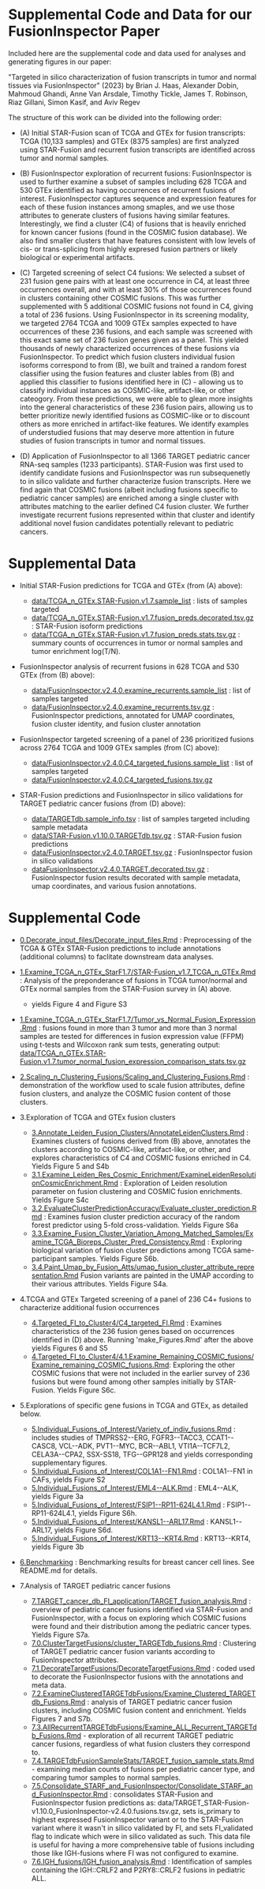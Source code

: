 # Supplemental Code and Data for our FusionInspector Paper

Included here are the supplemental code and data used for analyses and generating figures in our paper:

"Targeted in silico characterization of fusion transcripts in tumor and normal tissues via FusionInspector" (2023) by Brian J. Haas, Alexander Dobin, Mahmoud Ghandi, Anne Van Arsdale, Timothy Tickle, James T. Robinson, Riaz Gillani, Simon Kasif, and Aviv Regev

The structure of this work can be divided into the following order:

- (A) Initial STAR-Fusion scan of TCGA and GTEx for fusion transcripts:  TCGA (10,133 samples) and GTEx (8375 samples) are first analyzed using STAR-Fusion and recurrent fusion transcripts are identified across tumor and normal samples.

- (B) FusionInspector exploration of recurrent fusions: FusionInspector is used to further examine a subset of samples including 628 TCGA and 530 GTEx identified as having occurrences of recurrent fusions of interest. FusionInspector captures sequence and expression features for each of these fusion instances among smaples, and we use those attributes to generate clusters of fusions having similar features. Interestingly, we find a cluster (C4) of fusions that is heavily enriched for known cancer fusions (found in the COSMIC fusion database). We also find smaller clusters that have features consistent with low levels of cis- or trans-splicing from highly expresed fusion partners or likely biological or experimental artifacts.

- (C) Targeted screening of select C4 fusions: We selected a subset of 231 fusion gene pairs with at least one occurrence in C4, at least three occurrences overall, and with at least 30% of those occurrences found in clusters containing other COSMIC fusions. This was further supplemented with 5 additional COSMIC fusions not found in C4, giving a total of 236 fusions. Using FusionInspector in its screening modality, we targeted 2764 TCGA and 1009 GTEx samples expected to have occurrences of these 236 fusions, and each sample was screened with this exact same set of 236 fusion genes given as a panel. This yielded thousands of newly characterized occurrences of these fusions via FusionInspector. To predict which fusion clusters individual fusion isoforms correspond to from (B), we built and trained a random forest classifier using the fusion features and cluster lables from (B) and applied this classifier to fusions identified here in (C) - allowing us to classify individual instances as COSMIC-like, artifact-like, or other cateogory. From these predictions, we were able to glean more insights into the general characteristics of these 236 fusion pairs, allowing us to better prioritize newly identified fusions as COSMIC-like or to discount others as more enriched in artifact-like features. We identify examples of understudied fusions that may deserve more attention in future studies of fusion transcripts in tumor and normal tissues.

- (D) Application of FusionInspector to all 1366 TARGET pediatric cancer RNA-seq samples (1233 participants). STAR-Fusion was first used to identify candidate fusions and FusionInspector was run subsequenetly to in silico validate and further characterize fusion transcripts. Here we find again that COSMIC fusions (albeit including fusions specific to pediatric cancer samples) are enriched among a single cluster with attributes matching to the earlier defined C4 fusion cluster. We further investigate recurrent fusions represented within that cluster and identify additional novel fusion candidates potentially relevant to pediatric cancers.

 
    
# Supplemental Data

- Initial STAR-Fusion predictions for TCGA and GTEx (from (A) above):
  - [data/TCGA_n_GTEx.STAR-Fusion.v1.7.sample_list](data/TCGA_n_GTEx.STAR-Fusion.v1.7.sample_list) : lists of samples targeted
  - [data/TCGA_n_GTEx.STAR-Fusion.v1.7.fusion_preds.decorated.tsv.gz](data/TCGA_n_GTEx.STAR-Fusion.v1.7.fusion_preds.decorated.tsv.gz) : STAR-Fusion isoform predictions
  - [data/TCGA_n_GTEx.STAR-Fusion.v1.7.fusion_preds.stats.tsv.gz](data/TCGA_n_GTEx.STAR-Fusion.v1.7.fusion_preds.stats.tsv.gz) : summary counts of occurrences in tumor or normal samples and tumor enrichment log(T/N).

- FusionInspector analysis of recurrent fusions in 628 TCGA and 530 GTEx (from (B) above):
  - [data/FusionInspector.v2.4.0.examine_recurrents.sample_list](data/FusionInspector.v2.4.0.examine_recurrents.sample_list) : list of samples targeted
  - [data/FusionInspector.v2.4.0.examine_recurrents.tsv.gz](data/FusionInspector.v2.4.0.examine_recurrents.tsv.gz) : FusionInspector predictions, annotated for UMAP coordinates, fusion cluster identity, and fusion cluster annotation

- FusionInspector targeted screening of a panel of 236 prioritized fusions across 2764 TCGA and 1009 GTEx samples (from (C) above):
  - [data/FusionInspector.v2.4.0.C4_targeted_fusions.sample_list](data/FusionInspector.v2.4.0.C4_targeted_fusions.sample_list) : list of samples targeted
  - [data/FusionInspector.v2.4.0.C4_targeted_fusions.tsv.gz](data/FusionInspector.v2.4.0.C4_targeted_fusions.tsv.gz)


- STAR-Fusion predictions and FusionInspector in silico validations for TARGET pediatric cancer fusions (from (D) above):
    - [data/TARGETdb.sample_info.tsv](data/TARGETdb.sample_info.tsv) : list of samples targeted including sample metadata
    - [data/STAR-Fusion.v1.10.0.TARGETdb.tsv.gz](data/STAR-Fusion.v1.10.0.TARGETdb.tsv.gz) : STAR-Fusion fusion predictions
    - [data/FusionInspector.v2.4.0.TARGET.tsv.gz](data/FusionInspector.v2.4.0.TARGET.tsv.gz) : FusionInspector fusion in silico validations
    - [dataFusionInspector.v2.4.0.TARGET.decorated.tsv.gz](FusionInspector.v2.4.0.TARGET.decorated.tsv.gz) : FusionInspector fusion results decorated with sample metadata, umap coordinates, and various fusion annotations.

    
# Supplemental Code

- [0.Decorate_input_files/Decorate_input_files.Rmd](0.Decorate_input_files/Decorate_input_files.Rmd) : Preprocessing of the TCGA & GTEx STAR-Fusion predictions to include annotations (additional columns) to faclitate downstream data analyses.

- [1.Examine_TCGA_n_GTEx_StarF1.7/STAR-Fusion_v1.7_TCGA_n_GTEx.Rmd](1.Examine_TCGA_n_GTEx_StarF1.7/STAR-Fusion_v1.7_TCGA_n_GTEx.Rmd) : Analysis of the preponderance of fusions in TCGA tumor/normal and GTEx normal samples from the STAR-Fusion survey in (A) above.
  - yields Figure 4 and Figure S3
  
- [1.Examine_TCGA_n_GTEx_StarF1.7/Tumor_vs_Normal_Fusion_Expression.Rmd](1.Examine_TCGA_n_GTEx_StarF1.7/Tumor_vs_Normal_Fusion_Expression.Rmd) : fusions found in more than 3 tumor and more than 3 normal samples are tested for differences in fusion expression value (FFPM) using t-tests and Wilcoxon rank sum tests, generating output: [data/TCGA_n_GTEx.STAR-Fusion.v1.7.tumor_normal_fusion_expression_comparison_stats.tsv.gz](data/TCGA_n_GTEx.STAR-Fusion.v1.7.tumor_normal_fusion_expression_comparison_stats.tsv.gz)

- [2.Scaling_n_Clustering_Fusions/Scaling_and_Clustering_Fusions.Rmd](2.Scaling_n_Clustering_Fusions/Scaling_and_Clustering_Fusions.Rmd) : demonstration of the workflow used to scale fusion attributes, define fusion clusters, and analyze the COSMIC fusion content of those clusters.

- 3.Exploration of TCGA and GTEx fusion clusters
    - [3.Annotate_Leiden_Fusion_Clusters/AnnotateLeidenClusters.Rmd](3.Annotate_Leiden_Fusion_Clusters/AnnotateLeidenClusters.Rmd) : Examines clusters of fusions derived from (B) above, annotates the clusters according to COSMIC-like, artifact-like, or other, and explores characteristics of C4 and COSMIC fusions enriched in C4. Yields Figure 5 and S4b
    - [3.1.Examine_Leiden_Res_Cosmic_Enrichment/ExamineLeidenResolutionCosmicEnrichment.Rmd](3.Annotate_Leiden_Fusion_Clusters/3.1.Examine_Leiden_Res_Cosmic_Enrichment/ExamineLeidenResolutionCosmicEnrichment.Rmd) : Exploration of Leiden resolution parameter on fusion clustering and COSMIC fusion enrichments. Yields Figure S4c
    - [3.2.EvaluateClusterPredictionAccuracy/Evaluate_cluster_prediction.Rmd](3.Annotate_Leiden_Fusion_Clusters/3.2.EvaluateClusterPredictionAccuracy/Evaluate_cluster_prediction.Rmd) : Examines fusion cluster prediction accuracy of the random forest predictor using 5-fold cross-validation. Yields Figure S6a
    - [3.3.Examine_Fusion_Cluster_Variation_Among_Matched_Samples/Examine_TCGA_Bioreps_Cluster_Pred_Consistency.Rmd](3.Annotate_Leiden_Fusion_Clusters/3.3.Examine_Fusion_Cluster_Variation_Among_Matched_Samples/Examine_TCGA_Bioreps_Cluster_Pred_Consistency.Rmd) : Exploring biological variation of fusion cluster predictions among TCGA same-participant samples. Yields Figure S6b.
    - [3.4.Paint_Umap_by_Fusion_Atts/umap_fusion_cluster_attribute_representation.Rmd](3.Annotate_Leiden_Fusion_Clusters/3.4.Paint_Umap_by_Fusion_Atts/umap_fusion_cluster_attribute_representation.Rmd) Fusion variants are painted in the UMAP according to their various attributes. Yields Figure S4a.
    

- 4.TCGA and GTEx Targeted screening of a panel of 236 C4+ fusions to characterize additional fusion occurrences
    - [4.Targeted_FI_to_Cluster4/C4_targeted_FI.Rmd](4.Targeted_FI_to_Cluster4/C4_targeted_FI.Rmd) : Examines characteristics of the 236 fusion genes based on occurrences identified in (D) above. Running 'make_Figures.Rmd' after the above yields Figures 6 and S5
    - [4.Targeted_FI_to_Cluster4/4.1.Examine_Remaining_COSMIC_fusions/Examine_remaining_COSMIC_fusions.Rmd](4.Targeted_FI_to_Cluster4/4.1.Examine_Remaining_COSMIC_fusions/Examine_remaining_COSMIC_fusions.Rmd): Exploring the other COSMIC fusions that were not included in the earlier survey of 236 fusions but were found among other samples initially by STAR-Fusion. Yields Figure S6c.
   
- 5.Explorations of specific gene fusions in TCGA and GTEx, as detailed below.
  - [5.Individual_Fusions_of_Interest/Variety_of_indiv_fusions.Rmd](5.Individual_Fusions_of_Interest/Variety_of_indiv_fusions.Rmd) : includes studies of TMPRSS2--ERG, FGFR3--TACC3, CCAT1--CASC8, VCL--ADK, PVT1--MYC, BCR--ABL1, VTI1A--TCF7L2, CELA3A--CPA2, SSX-SS18, TFG--GPR128 and yields corresponding supplementary figures.
  - [5.Individual_Fusions_of_Interest/COL1A1--FN1.Rmd](5.Individual_Fusions_of_Interest/COL1A1--FN1.Rmd) : COL1A1--FN1 in CAFs, yields Figure S2
  - [5.Individual_Fusions_of_Interest/EML4--ALK.Rmd](5.Individual_Fusions_of_Interest/EML4--ALK.Rmd) : EML4--ALK, yields Figure 3a
  - [5.Individual_Fusions_of_Interest/FSIP1--RP11-624L4.1.Rmd](5.Individual_Fusions_of_Interest/FSIP1--RP11-624L4.1.Rmd) : FSIP1--RP11-624L4.1, yields Figure S6h.
  - [5.Individual_Fusions_of_Interest/KANSL1--ARL17.Rmd](5.Individual_Fusions_of_Interest/KANSL1--ARL17.Rmd) : KANSL1--ARL17, yields Figure S6d.
  - [5.Individual_Fusions_of_Interest/KRT13--KRT4.Rmd](5.Individual_Fusions_of_Interest/KRT13--KRT4.Rmd) : KRT13--KRT4, yields Figure 3b

- [6.Benchmarking](6.Benchmarking/) : Benchmarking results for breast cancer cell lines.  See README.md for details.

- 7.Analysis of TARGET pediatric cancer fusions
    - [7.TARGET_cancer_db_FI_application/TARGET_fusion_analysis.Rmd](7.TARGET_cancer_db_FI_application/TARGET_fusion_analysis.Rmd) : overview of pediatric cancer fusions identified via STAR-Fusion and FusionInspector, with a focus on exploring which COSMIC fusions were found and their distribution among the pediatric cancer types. Yields Figure S7a.
    - [7.0.ClusterTargetFusions/cluster_TARGETdb_fusions.Rmd](7.TARGET_cancer_db_FI_application/7.0.ClusterTargetFusions/cluster_TARGETdb_fusions.Rmd) : Clustering of TARGET pediatric cancer fusion variants according to FusionInspector attributes.
    - [7.1.DecorateTargetFusions/DecorateTargetFusions.Rmd](7.TARGET_cancer_db_FI_application/7.1.DecorateTargetFusions/DecorateTargetFusions.Rmd) : coded used to decorate the FusionInspector fusions with the annotations and meta data.
    - [7.2.ExamineClusteredTARGETdbFusions/Examine_Clustered_TARGETdb_Fusions.Rmd](7.TARGET_cancer_db_FI_application/7.2.ExamineClusteredTARGETdbFusions/Examine_Clustered_TARGETdb_Fusions.Rmd) : analysis of TARGET pediatric cancer fusion clusters, including COSMIC fusion content and enrichment. Yields Figures 7 and S7b.
    - [7.3.AllRecurrentTARGETdbFusions/Examine_ALL_Recurrent_TARGETdb_Fusions.Rmd](7.TARGET_cancer_db_FI_application/7.3.AllRecurrentTARGETdbFusions/Examine_ALL_Recurrent_TARGETdb_Fusions.Rmd) - exploration of all recurrent TARGET pediatric cancer fusions, regardless of what fusion clusters they correspond to.
    - [7.4.TARGETdbFusionSampleStats/TARGET_fusion_sample_stats.Rmd](7.TARGET_cancer_db_FI_application/7.4.TARGETdbFusionSampleStats/TARGET_fusion_sample_stats.Rmd) - examining median counts of fusions per pediatric cancer type, and comparing tumor samples to normal samples.
    - [7.5.Consolidate_STARF_and_FusionInspector/Consolidate_STARF_and_FusionInspector.Rmd](7.TARGET_cancer_db_FI_application/7.5.Consolidate_STARF_and_FusionInspector/Consolidate_STARF_and_FusionInspector.Rmd) : consolidates STAR-Fusion and FusionInspector fusion predictions as:  data/TARGET_STAR-Fusion-v1.10.0_FusionInspector-v2.4.0.fusions.tsv.gz, sets is_primary to highest expressed FusionInspector variant or to the STAR-Fusion variant where it wasn't in silico validated by FI, and sets FI_validated flag to indicate which were in silico validated as such. This data file is useful for having a more comprehensive table of fusions including those like IGH-fusions where FI was not configured to examine.
    - [7.6.IGH_fusions/IGH_fusion_analysis.Rmd](7.TARGET_cancer_db_FI_application/7.6.IGH_fusions/IGH_fusion_analysis.Rmd) : Identification of samples containing the IGH::CRLF2 and P2RY8::CRLF2 fusions in pediatric ALL.
    
    

